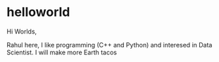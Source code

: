 # helloworld
Hi Worlds,


Rahul here, I like programming (C++ and Python) and interesed in Data Scientist.
I will make more Earth tacos
